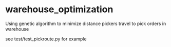 # warehouse_optimization
Using genetic algorithm to minimize distance pickers travel to pick orders in warehouse

see test/test_pickroute.py for example

